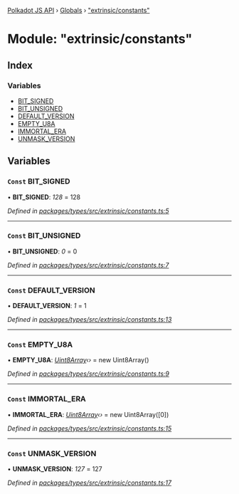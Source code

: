 [Polkadot JS API](../README.md) › [Globals](../globals.md) › ["extrinsic/constants"](_extrinsic_constants_.md)

# Module: "extrinsic/constants"

## Index

### Variables

* [BIT_SIGNED](_extrinsic_constants_.md#const-bit_signed)
* [BIT_UNSIGNED](_extrinsic_constants_.md#const-bit_unsigned)
* [DEFAULT_VERSION](_extrinsic_constants_.md#const-default_version)
* [EMPTY_U8A](_extrinsic_constants_.md#const-empty_u8a)
* [IMMORTAL_ERA](_extrinsic_constants_.md#const-immortal_era)
* [UNMASK_VERSION](_extrinsic_constants_.md#const-unmask_version)

## Variables

### `Const` BIT_SIGNED

• **BIT_SIGNED**: *128* = 128

*Defined in [packages/types/src/extrinsic/constants.ts:5](https://github.com/polkadot-js/api/blob/5b96d52fa6/packages/types/src/extrinsic/constants.ts#L5)*

___

### `Const` BIT_UNSIGNED

• **BIT_UNSIGNED**: *0* = 0

*Defined in [packages/types/src/extrinsic/constants.ts:7](https://github.com/polkadot-js/api/blob/5b96d52fa6/packages/types/src/extrinsic/constants.ts#L7)*

___

### `Const` DEFAULT_VERSION

• **DEFAULT_VERSION**: *1* = 1

*Defined in [packages/types/src/extrinsic/constants.ts:13](https://github.com/polkadot-js/api/blob/5b96d52fa6/packages/types/src/extrinsic/constants.ts#L13)*

___

### `Const` EMPTY_U8A

• **EMPTY_U8A**: *[Uint8Array](../classes/_codec_raw_.raw.md#static-uint8array)‹›* = new Uint8Array()

*Defined in [packages/types/src/extrinsic/constants.ts:9](https://github.com/polkadot-js/api/blob/5b96d52fa6/packages/types/src/extrinsic/constants.ts#L9)*

___

### `Const` IMMORTAL_ERA

• **IMMORTAL_ERA**: *[Uint8Array](../classes/_codec_raw_.raw.md#static-uint8array)‹›* = new Uint8Array([0])

*Defined in [packages/types/src/extrinsic/constants.ts:15](https://github.com/polkadot-js/api/blob/5b96d52fa6/packages/types/src/extrinsic/constants.ts#L15)*

___

### `Const` UNMASK_VERSION

• **UNMASK_VERSION**: *127* = 127

*Defined in [packages/types/src/extrinsic/constants.ts:17](https://github.com/polkadot-js/api/blob/5b96d52fa6/packages/types/src/extrinsic/constants.ts#L17)*
